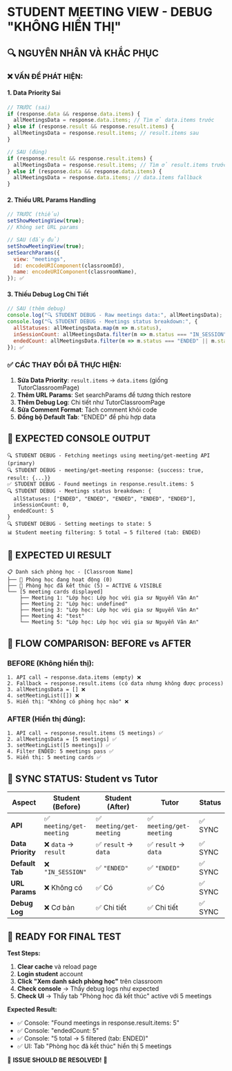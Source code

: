 # STUDENT MEETING VIEW - DEBUG "KHÔNG HIỂN THỊ"

## 🔍 NGUYÊN NHÂN VÀ KHẮC PHỤC

### ❌ **VẤN ĐỀ PHÁT HIỆN:**

#### 1. **Data Priority Sai**

```javascript
// TRƯỚC (sai)
if (response.data && response.data.items) {
  allMeetingsData = response.data.items; // Tìm ở data.items trước
} else if (response.result && response.result.items) {
  allMeetingsData = response.result.items; // result.items sau
}

// SAU (đúng)
if (response.result && response.result.items) {
  allMeetingsData = response.result.items; // Tìm ở result.items trước ✅
} else if (response.data && response.data.items) {
  allMeetingsData = response.data.items; // data.items fallback
}
```

#### 2. **Thiếu URL Params Handling**

```javascript
// TRƯỚC (thiếu)
setShowMeetingView(true);
// Không set URL params

// SAU (đầy đủ)
setShowMeetingView(true);
setSearchParams({
  view: "meetings",
  id: encodeURIComponent(classroomId),
  name: encodeURIComponent(classroomName),
}); ✅
```

#### 3. **Thiếu Debug Log Chi Tiết**

```javascript
// SAU (thêm debug)
console.log("🔍 STUDENT DEBUG - Raw meetings data:", allMeetingsData);
console.log("🔍 STUDENT DEBUG - Meetings status breakdown:", {
  allStatuses: allMeetingsData.map(m => m.status),
  inSessionCount: allMeetingsData.filter(m => m.status === "IN_SESSION" || m.status === "PENDING" || !m.status).length,
  endedCount: allMeetingsData.filter(m => m.status === "ENDED" || m.status === "COMPLETED" || m.status === "CANCELLED").length
}); ✅
```

### ✅ **CÁC THAY ĐỔI ĐÃ THỰC HIỆN:**

1. **Sửa Data Priority**: `result.items` → `data.items` (giống TutorClassroomPage)
2. **Thêm URL Params**: Set searchParams để tương thích restore
3. **Thêm Debug Log**: Chi tiết như TutorClassroomPage
4. **Sửa Comment Format**: Tách comment khỏi code
5. **Đồng bộ Default Tab**: "ENDED" để phù hợp data

## 🎯 EXPECTED CONSOLE OUTPUT

```
🔍 STUDENT DEBUG - Fetching meetings using meeting/get-meeting API (primary)
🔍 STUDENT DEBUG - meeting/get-meeting response: {success: true, result: {...}}
✅ STUDENT DEBUG - Found meetings in response.result.items: 5
🔍 STUDENT DEBUG - Meetings status breakdown: {
  allStatuses: ["ENDED", "ENDED", "ENDED", "ENDED", "ENDED"],
  inSessionCount: 0,
  endedCount: 5
}
🔍 STUDENT DEBUG - Setting meetings to state: 5
📊 Student meeting filtering: 5 total → 5 filtered (tab: ENDED)
```

## 🎯 EXPECTED UI RESULT

```
📋 Danh sách phòng học - [Classroom Name]
├── 🔵 Phòng học đang hoạt động (0)
├── 🔴 Phòng học đã kết thúc (5) ← ACTIVE & VISIBLE
└── [5 meeting cards displayed]
    ├── Meeting 1: "Lớp học: Lớp học với gia sư Nguyễn Văn An"
    ├── Meeting 2: "Lớp học: undefined"
    ├── Meeting 3: "Lớp học: Lớp học với gia sư Nguyễn Văn An"
    ├── Meeting 4: "test"
    └── Meeting 5: "Lớp học: Lớp học với gia sư Nguyễn Văn An"
```

## 🔄 FLOW COMPARISON: BEFORE vs AFTER

### BEFORE (Không hiển thị):

```
1. API call → response.data.items (empty) ❌
2. Fallback → response.result.items (có data nhưng không được process)
3. allMeetingsData = [] ❌
4. setMeetingList([]) ❌
5. Hiển thị: "Không có phòng học nào" ❌
```

### AFTER (Hiển thị đúng):

```
1. API call → response.result.items (5 meetings) ✅
2. allMeetingsData = [5 meetings] ✅
3. setMeetingList([5 meetings]) ✅
4. Filter ENDED: 5 meetings pass ✅
5. Hiển thị: 5 meeting cards ✅
```

## 📝 SYNC STATUS: Student vs Tutor

| **Aspect**        | **Student (Before)**     | **Student (After)**      | **Tutor**                | **Status** |
| ----------------- | ------------------------ | ------------------------ | ------------------------ | ---------- |
| **API**           | ✅ `meeting/get-meeting` | ✅ `meeting/get-meeting` | ✅ `meeting/get-meeting` | ✅ SYNC    |
| **Data Priority** | ❌ `data` → `result`     | ✅ `result` → `data`     | ✅ `result` → `data`     | ✅ SYNC    |
| **Default Tab**   | ❌ `"IN_SESSION"`        | ✅ `"ENDED"`             | ✅ `"ENDED"`             | ✅ SYNC    |
| **URL Params**    | ❌ Không có              | ✅ Có                    | ✅ Có                    | ✅ SYNC    |
| **Debug Log**     | ❌ Cơ bản                | ✅ Chi tiết              | ✅ Chi tiết              | ✅ SYNC    |

## 🚀 READY FOR FINAL TEST

**Test Steps:**

1. **Clear cache** và reload page
2. **Login student** account
3. **Click "Xem danh sách phòng học"** trên classroom
4. **Check console** → Thấy debug logs như expected
5. **Check UI** → Thấy tab "Phòng học đã kết thúc" active với 5 meetings

**Expected Result:**

- ✅ Console: "Found meetings in response.result.items: 5"
- ✅ Console: "endedCount: 5"
- ✅ Console: "5 total → 5 filtered (tab: ENDED)"
- ✅ UI: Tab "Phòng học đã kết thúc" hiển thị 5 meetings

🎉 **ISSUE SHOULD BE RESOLVED!** 🎉
